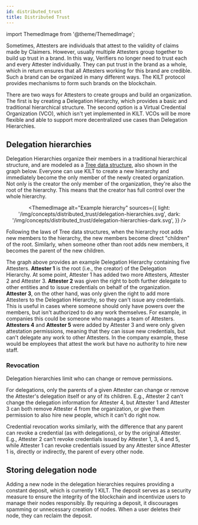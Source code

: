 ```yaml
---
id: distributed_trust
title: Distributed Trust
---
```


import ThemedImage from '@theme/ThemedImage';

Sometimes, Attesters are individuals that attest to the validity of claims made by Claimers.
However, usually multiple Attesters group together to build up trust in a brand.
In this way, Verifiers no longer need to trust each and every Attester individually.
They can put trust in the brand as a whole, which in return ensures that all Attesters working for this brand are credible.
Such a brand can be organized in many different ways.
The KILT protocol provides mechanisms to form such brands on the blockchain.

There are two ways for Attesters to create groups and build an organization.
The first is by creating a Delegation Hierarchy, which provides a basic and traditional hierarchical structure.
The second option is a Virtual Credential Organization (VCO), which isn't yet implemented in KILT.
VCOs will be more flexible and able to support more decentralized use cases than Delegation Hierarchies.

## Delegation hierarchies

Delegation Hierarchies organize their members in a traditional hierarchical structure, and are modeled as a [Tree data structure](https://en.wikipedia.org/wiki/Tree_(data_structure)), also shown in the graph below.
Everyone can use KILT to create a new hierarchy and immediately become the only member of the newly created organization.
Not only is the creator the only member of the organization, they're also the root of the hierarchy. This means that the creator has full control over the whole hierarchy.

<center>

<ThemedImage
  alt="Example hierarchy"
  sources={{
    light: '/img/concepts/distributed_trust/delegation-hierarchies.svg',
    dark: '/img/concepts/distributed_trust/delegation-hierarchies-dark.svg',
  }}
/>

</center>

Following the laws of Tree data structures, when the hierarchy root adds new members to the hierarchy, the new members become direct "children" of the root.
Similarly, when someone other than root adds new members, it becomes the parent of the new children.

The graph above provides an example Delegation Hierarchy containing five Attesters.
**Attester 1** is the root (i.e., the creator) of the Delegation Hierarchy.
At some point, Attester 1 has added two more Attesters, Attester 2 and Attester 3.
**Attester 2** was given the right to both further delegate to other entities and to issue credentials on behalf of the organization.
**Attester 3**, on the other hand, was only given the right to add more Attesters to the Delegation Hierarchy, so they can't issue any credentials.
This is useful in cases where someone should only have powers over the members, but isn't authorized to do any work themselves.
For example, in companies this could be someone who manages a team of Attesters.
**Attesters 4** and **Attester 5** were added by Attester 3 and were only given attestation permissions, meaning that they can issue new credentials, but can't delegate any work to other Attesters.
In the company example, these would be employees that attest the work but have no authority to hire new staff.

### Revocation

Delegation hierarchies limit who can change or remove permissions.

For delegations, only the parents of a given Attester can change or remove the Attester's delegation itself or any of its children.
E.g., Attester 2 can't change the delegation information for Attester 4, but Attester 1 and Attester 3 can both remove Attester 4 from the organization, or give them permission to also hire new people, which it can't do right now.

Credential revocation works similarly, with the difference that any parent can revoke a credential (as with delegations), or by the original Attester.
E.g., Attester 2 can't revoke credentials issued by Attester 1, 3, 4 and 5, while Attester 1 can revoke credentials issued by any Attester since Attester 1 is, directly or indirectly, the parent of every other node.

## Storing delegation node

Adding a new node in the delegation hierarchies requires providing a constant deposit, which is currently 1 KILT.
The deposit serves as a security measure to ensure the integrity of the blockchain and incentivize users to manage their nodes responsibly. By requiring a deposit, it discourages spamming or unnecessary creation of nodes.
When a user deletes their node, they can reclaim the deposit.